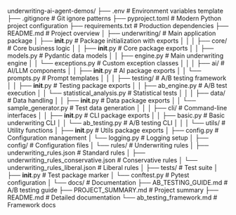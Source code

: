 underwriting-ai-agent-demos/
├── .env                                       # Environment variables template
├── .gitignore                                 # Git ignore patterns
├── pyproject.toml                             # Modern Python project configuration
├── requirements.txt                           # Production dependencies
├── README.md                                  # Project overview 
│
├── underwriting/                              # Main application package
│   ├── __init__.py                            # Package initialization with exports
│   │
│   ├── core/                                  # Core business logic
│   │   ├── __init__.py                        # Core package exports
│   │   ├── models.py                          # Pydantic data models
│   │   ├── engine.py                          # Main underwriting engine
│   │   └── exceptions.py                      # Custom exception classes
│   │
│   ├── ai/                                    # AI/LLM components
│   │   ├── __init__.py                        # AI package exports
│   │   └── prompts.py                         # Prompt templates
│   │
│   ├── testing/                               # A/B testing framework
│   │   ├── __init__.py                        # Testing package exports
│   │   ├── ab_engine.py                       # A/B test execution
│   │   └── statistical_analysis.py           # Statistical tests 
│   │
│   ├── data/                                  # Data handling
│   │   ├── __init__.py                        # Data package exports
│   │   └── sample_generator.py                # Test data generation
│   │
│   ├── cli/                                   # Command-line interfaces
│   │   ├── __init__.py                        # CLI package exports
│   │   ├── basic.py                           # Basic underwriting CLI
│   │   └── ab_testing.py                      # A/B testing CLI
│   │
│   └── utils/                                 # Utility functions
│       ├── __init__.py                        # Utils package exports
│       ├── config.py                          # Configuration management
│       └── logging.py                         # Logging setup
│
├── config/                                    # Configuration files
│   └── rules/                                 # Underwriting rules
│       ├── underwriting_rules.json            # Standard rules
│       ├── underwriting_rules_conservative.json # Conservative rules
│       └── underwriting_rules_liberal.json    # Liberal rules
│
├── tests/                                     # Test suite
│   ├── __init__.py                            # Test package marker
│   └── conftest.py                            # Pytest configuration
│
└── docs/                                      # Documentation
    ├── AB_TESTING_GUIDE.md                    # A/B testing guide
    ├── PROJECT_SUMMARY.md                     # Project summary
    ├── README.md                              # Detailed documentation
    └── ab_testing_framework.md                # Framework docs